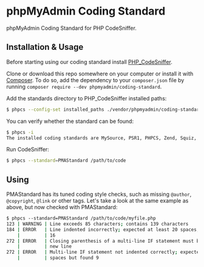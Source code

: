 # phpMyAdmin Coding Standard

phpMyAdmin Coding Standard for PHP CodeSniffer.

## Installation & Usage

Before starting using our coding standard install [PHP_CodeSniffer](https://github.com/squizlabs/PHP_CodeSniffer).

Clone or download this repo somewhere on your computer or install it with [Composer](https://getcomposer.org/).
To do so, add the dependency to your `composer.json` file by running `composer require --dev phpmyadmin/coding-standard`.

Add the standards directory to PHP_CodeSniffer installed paths:

```sh
$ phpcs --config-set installed_paths ./vendor/phpmyadmin/coding-standard
```

You can verify whether the standard can be found:

```sh
$ phpcs -i
The installed coding standards are MySource, PSR1, PHPCS, Zend, Squiz, PEAR, PSR2 and PMAStandard
```

Run CodeSniffer:

```sh
$ phpcs --standard=PMAStandard /path/to/code
```
## Using

PMAStandard has its tuned coding style checks, such as missing `@author`,
`@copyright`, `@link` or other tags. Let's take a look at the same example as
above, but now checked with PMAStandard:

```sh
$ phpcs --standard=PMAStandard /path/to/code/myfile.php
123 | WARNING | Line exceeds 85 characters; contains 139 characters
184 | ERROR   | Line indented incorrectly; expected at least 20 spaces, found
    |         | 16
272 | ERROR   | Closing parenthesis of a multi-line IF statement must be on a
    |         | new line
272 | ERROR   | Multi-line IF statement not indented correctly; expected 12
    |         | spaces but found 9
```

